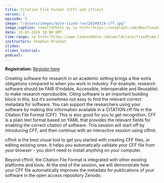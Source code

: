 ```yaml
---
title: Citation File Format (CFF) and cffinit
series: 2
episode: 5
image: "/assets/images/byte-sized-rse/20240319-cff.jpg"
image_caption: <small>Photo by <a href="https://unsplash.com/@martinadamsß">Martin Adams</a> on <a href="https://unsplash.com/photos/assorted-title-book-lot-on-shelf-_OZCl4XcpRw">Unsplash</a></small>
date: 19-03-2024 10:00 GMT
time-range: <a href="https://www.timeanddate.com/worldclock/fixedtime.html?msg=Byte-sized+RSE+Session+5+-+CFF+and+CFFinit&iso=20240319T10&p1=136&ah=1" target="_blank" rel="noopener noreferrer">10:00-11:00 GMT</a>
instructors: Stephan Druskat
slides: 
slides_tutorial: 
podcast: 
---
```


<strong>Registration:</strong> <a href="https://forms.gle/N1Ufc3pSikFXiPBr8"
target="_blank" rel="noopener noreferrer">Register here</a>

Creating software for research in an academic setting brings a few extra obligations compared to when you work in industry. For example, research software should be FAIR (Findable, Accessible, Interoperable and Reusable) to make research reproducible. Citing software is an important building block in this, but it’s sometimes not easy to find the relevant correct metadata for software. You can support the researchers using your software by making this information available in a CITATION.cff file in the Citation File Format (CFF). This is also good for you to get recognition. CFF is a plain text format based on YAML that provides the relevant fields for enabling the correct citation of software. This session will start off by introducing CFF, and then continue with an interactive session using cffinit.

cffinit is the best visual tool to get you started with creating CFF files, or editing existing ones. It helps you automatically validate your CFF file from your browser – you don’t need to install anything on your computer.

Beyond cffinit, the Citation File Format is integrated with other existing platforms and tools. At the end of the session, we will demonstrate how your CFF file automatically improves the metadata for publications of your software in the open access repository Zenodo.
